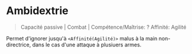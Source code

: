 # Ambidextrie

> Capacité passive \| Combat \| Compétence/Maîtrise: ? Affinité: Agilité

Permet d'ignorer jusqu'à `<Affinité(Agilité)>` malus à la main non-directrice, dans le cas d'une attaque à plusiuers armes.

